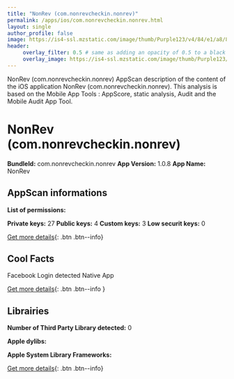 ```yaml
---
title: "NonRev (com.nonrevcheckin.nonrev)"
permalink: /apps/ios/com.nonrevcheckin.nonrev.html
layout: single
author_profile: false
image: https://is4-ssl.mzstatic.com/image/thumb/Purple123/v4/84/e1/a8/84e1a8b1-27af-2050-1175-6b4d2fffa9f8/AppIcon-0-0-1x_U007emarketing-0-0-0-4-85-220.png/512x512bb.jpg
header: 
     overlay_filter: 0.5 # same as adding an opacity of 0.5 to a black background
     overlay_image: https://is4-ssl.mzstatic.com/image/thumb/Purple123/v4/84/e1/a8/84e1a8b1-27af-2050-1175-6b4d2fffa9f8/AppIcon-0-0-1x_U007emarketing-0-0-0-4-85-220.png/512x512bb.jpg
---
```

NonRev (com.nonrevcheckin.nonrev) AppScan description of the content of the iOS application NonRev (com.nonrevcheckin.nonrev). This analysis is based on the Mobile App Tools : AppScore, static analysis, Audit and the Mobile Audit App Tool.

# NonRev (com.nonrevcheckin.nonrev)

**BundleId:** com.nonrevcheckin.nonrev
**App Version:** 1.0.8
**App Name:** NonRev


## AppScan informations 

**List of permissions:** 
  
  
**Private keys:** 27
**Public keys:** 4
**Custom keys:** 3
**Low securit keys:** 0
  
[Get more details](/pricing.html){: .btn .btn--info}

## Cool Facts

Facebook Login detected
Native App
  
[Get more details](/pricing.html){: .btn .btn--info }

## Librairies 
**Number of Third Party Library detected:** 0


**Apple dylibs:**


**Apple System Library Frameworks:**


  
[Get more details](/pricing.html){: .btn .btn--info}

